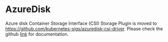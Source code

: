 # AzureDisk

Azure disk Container Storage Interface (CSI) Storage Plugin is moved to <https://github.com/kubernetes-sigs/azuredisk-csi-driver>. Please check the github [link](https://github.com/kubernetes-sigs/azuredisk-csi-driver) for documentation.
